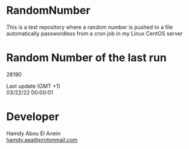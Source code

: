 # RandomNumber    
This is a test repository where a random number is pushed to a file automatically passwordless from a cron job in my Linux CentOS server    
# Random Number of the last run   
28190
      
Last update (GMT +1)    
03/22/22 00:00:01
# Developer    
Hamdy Abou El Anein   
hamdy.aea@protonmail.com
